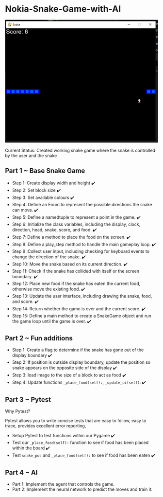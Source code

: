 # Nokia-Snake-Game-with-AI
 ![Working Demo](https://github.com/fola789/Nokia-Snake-Game-with-AI/blob/main/demo.png)

Current Status: Created working snake game where the snake is controlled by the user and the snake 

## Part 1 ~ Base Snake Game

- Step 1: Create display width and height ✔️
- Step 2: Set block size ✔️
- Step 3: Set available colours ✔️
- Step 4: Define an Enum to represent the possible directions the snake can move. ✔️
- Step 5: Define a namedtuple to represent a point in the game. ✔️
- Step 6: Initialize the class variables, including the display, clock, direction, head, snake, score, and food. ✔️
- Step 7: Define a method to place the food on the screen. ✔️
- Step 8: Define a play_step method to handle the main gameplay loop. ✔️
- Step 9 :Collect user input, including checking for keyboard events to change the direction of the snake. ✔️
- Step 10: Move the snake based on its current direction. ✔️
- Step 11: Check if the snake has collided with itself or the screen boundary. ✔️
- Step 12: Place new food if the snake has eaten the current food, otherwise move the existing food. ✔️
- Step 13: Update the user interface, including drawing the snake, food, and score. ✔️
- Step 14: Return whether the game is over and the current score. ✔️
- Step 15: Define a main method to create a SnakeGame object and run the game loop until the game is over. ✔️

## Part 2 ~ Fun additions
- Step 1: Create a flag to determine if the snake has gone out of the display boundary ✔️
- Step 2: If position is outside display boundary, update the position so  snake appears on the opposite side of the display ✔️
- Step 3: load image to the size of a block to act as food ✔️
- Step 4: Update functions ```_place_food(self):```, ```_update_ui(self):```✔️


## Part 3 ~ Pytest
Why Pytest? <br>

Pytest allows you to write concise tests that are easy to follow, easy to trace, provides excellent error reporting,
- Setup Pytest to test functions within our Pygame ✔️
- Test our ```_place_food(self):``` function to see if food has been placed within the board ✔️
- Test ```snake_pos``` and ```_place_food(self):``` to see if food has been eaten ✔️   


## Part 4 ~ AI
- Part 1: Implement the agent that controls the game.
- Part 2: Implement the neural network to predict the moves and train it.